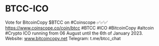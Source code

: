 # BTCC-ICO
Vote for BitcoinCopy $BTCC on #Coinscope ✅✅✅ https://www.coinscope.co/coin/btcc #BTCC #ICO #BitcoinCopy  #altcoin #Crypto  ICO running from 06 August until the 6th of January 2023. Website: www.bitcoincopy.net Telegram: t.me/btcc_chat 
